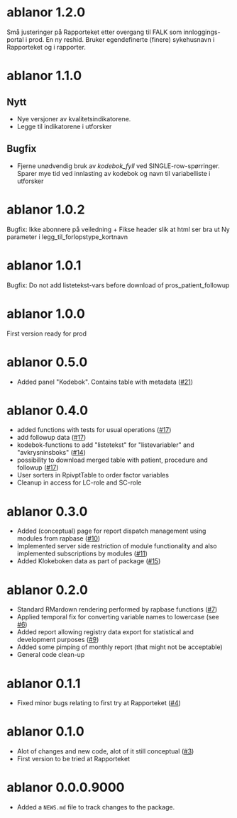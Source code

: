 # ablanor 1.2.0
Små justeringer på Rapporteket etter overgang til FALK som innloggings-
portal i prod. 
En ny reshid. 
Bruker egendefinerte (finere) sykehusnavn i Rapporteket og i rapporter. 


# ablanor 1.1.0
## Nytt
* Nye versjoner av kvalitetsindikatorene. 
* Legge til indikatorene i utforsker 

## Bugfix
* Fjerne unødvendig bruk av _kodebok_fyll_ ved SINGLE-row-spørringer. Sparer
mye tid ved innlasting av kodebok og navn til variabelliste i utforsker

# ablanor 1.0.2
Bugfix: Ikke abonnere på veiledning + Fikse header slik at html ser bra ut
Ny parameter i legg_til_forlopstype_kortnavn

# ablanor 1.0.1
Bugfix: Do not add listetekst-vars before download of pros_patient_followup

# ablanor 1.0.0
First version ready for prod


# ablanor 0.5.0
* Added panel "Kodebok". Contains table with metadata ([#21](https://github.com/Rapporteket/ablanor/pull/21))



# ablanor 0.4.0
* added functions with tests for usual operations ([#17](https://github.com/Rapporteket/ablanor/pull/17))
* add followup data ([#17](https://github.com/Rapporteket/ablanor/pull/17))
* kodebok-functions to add  "listetekst"  for "listevariabler" and
"avkrysninsboks"  ([#14](https://github.com/Rapporteket/ablanor/pull/14))
* possibility to download merged table with patient, procedure and followup  ([#17](https://github.com/Rapporteket/ablanor/pull/17))
* User sorters in RpivptTable to order factor variables
* Cleanup in access for LC-role and SC-role



# ablanor 0.3.0

* Added (conceptual) page for report dispatch management using modules from rapbase ([#10](https://github.com/Rapporteket/ablanor/pull/10))
* Implemented server side restriction of module functionality and also implemented subscriptions by modules ([#11](https://github.com/Rapporteket/ablanor/pull/11))
* Added Klokeboken data as part of package ([#15](https://github.com/Rapporteket/ablanor/pull/15))

# ablanor 0.2.0

* Standard RMardown rendering performed by rapbase functions ([#7](https://github.com/Rapporteket/ablanor/pull/7))
* Applied temporal fix for converting variable names to lowercase (see [#6](https://github.com/Rapporteket/ablanor/issues/6))
* Added report allowing registry data export for statistical and development purposes ([#9](https://github.com/Rapporteket/ablanor/pull/9))
* Added some pimping of monthly report (that might not be acceptable)
* General code clean-up

# ablanor 0.1.1

* Fixed minor bugs relating to first try at Rapporteket ([#4](https://github.com/Rapporteket/ablanor/pull/4))

# ablanor 0.1.0

* Alot of changes and new code, alot of it still conceptual ([#3](https://github.com/Rapporteket/ablanor/pull/3))
* First version to be tried at Rapporteket

# ablanor 0.0.0.9000

* Added a `NEWS.md` file to track changes to the package.
